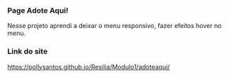 ### Page Adote Aqui!

Nesse projeto aprendi a deixar o menu responsivo, fazer efeitos hover no menu.

### Link do site
https://pollysantos.github.io/Resilia/Modulo1/adoteaqui/
